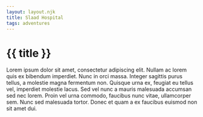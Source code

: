 ```yaml
---
layout: layout.njk
title: Slaad Hospital
tags: adventures
---
```


# {{ title }}

Lorem ipsum dolor sit amet, consectetur adipiscing elit. Nullam ac lorem quis ex bibendum imperdiet. Nunc in orci massa. Integer sagittis purus tellus, a molestie magna fermentum non. Quisque urna ex, feugiat eu tellus vel, imperdiet molestie lacus. Sed vel nunc a mauris malesuada accumsan sed nec lorem. Proin vel urna commodo, faucibus nunc vitae, ullamcorper sem. Nunc sed malesuada tortor. Donec et quam a ex faucibus euismod non sit amet dui.
